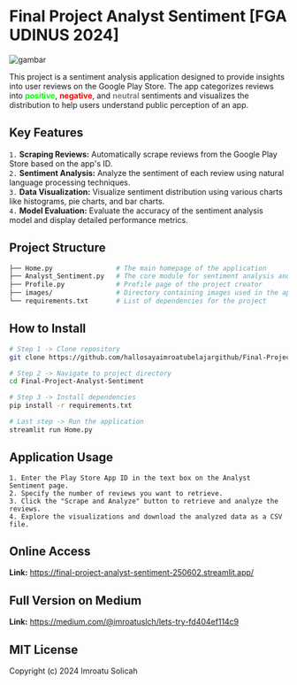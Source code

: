 # Final Project Analyst Sentiment [FGA UDINUS 2024]
![gambar](https://github.com/user-attachments/assets/3199b40b-7694-452a-9d84-b75ccb647e2f)


This project is a sentiment analysis application designed to provide insights into user reviews on the Google Play Store. The app categorizes reviews into **<span style="color:#00FF00;">positive</span>**, **<span style="color:#FF0000;">negative</span>**, and **<span style="color:#808080;">neutral</span>** sentiments and visualizes the distribution to help users understand public perception of an app.

## Key Features
`1.` <b>Scraping Reviews:</b> Automatically scrape reviews from the Google Play Store based on the app's ID.\
`2.` <b>Sentiment Analysis:</b> Analyze the sentiment of each review using natural language processing techniques.\
`3.` <b>Data Visualization:</b> Visualize sentiment distribution using various charts like histograms, pie charts, and bar charts.\
`4.` <b>Model Evaluation:</b> Evaluate the accuracy of the sentiment analysis model and display detailed performance metrics.

## Project Structure
```bash
├── Home.py                # The main homepage of the application
├── Analyst_Sentiment.py   # The core module for sentiment analysis and visualization
├── Profile.py             # Profile page of the project creator
├── images/                # Directory containing images used in the app
└── requirements.txt       # List of dependencies for the project
```

## How to Install
```bash
# Step 1 -> Clone repository
git clone https://github.com/hallosayaimroatubelajargithub/Final-Project-Analyst-Sentiment.git

# Step 2 -> Navigate to project directory
cd Final-Project-Analyst-Sentiment

# Step 3 -> Install dependencies
pip install -r requirements.txt

# Last step -> Run the application
streamlit run Home.py
```

## Application Usage
```vbnet
1. Enter the Play Store App ID in the text box on the Analyst Sentiment page.
2. Specify the number of reviews you want to retrieve.
3. Click the "Scrape and Analyze" button to retrieve and analyze the reviews.
4. Explore the visualizations and download the analyzed data as a CSV file.
```

## Online Access
<b>Link:</b> https://final-project-analyst-sentiment-250602.streamlit.app/

## Full Version on Medium
<b>Link:</b> https://medium.com/@imroatuslch/lets-try-fd404ef114c9

## MIT License
Copyright (c) 2024 Imroatu Solicah
